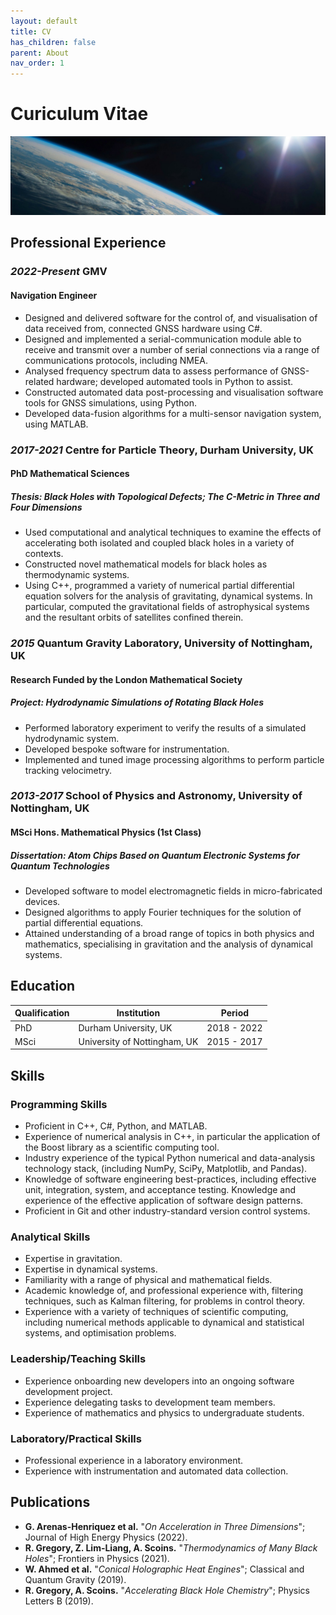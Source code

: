 ```yaml
---
layout: default
title: CV
has_children: false
parent: About
nav_order: 1
---
```

# Curiculum Vitae

![headshot](/resources/space_cover_2.jpg)

## Professional Experience

### *2022-Present* GMV

#### Navigation Engineer

- Designed and delivered software for the control of, and visualisation of data received from, connected GNSS hardware using C#.
- Designed and implemented a serial-communication module able to receive and transmit over a number of serial connections via a range of communications protocols, including NMEA.
- Analysed frequency spectrum data to assess performance of GNSS-related hardware; developed automated tools in Python to assist.
- Constructed automated data post-processing and visualisation software tools for GNSS simulations, using Python.
- Developed data-fusion algorithms for a multi-sensor navigation system, using MATLAB.

### *2017-2021* Centre for Particle Theory, Durham University, UK

#### PhD Mathematical Sciences

##### Thesis: *Black Holes with Topological Defects; The C-Metric in Three and Four Dimensions*

- Used computational and analytical techniques to examine the effects of accelerating both isolated and coupled black holes in a variety of contexts.
- Constructed novel mathematical models for black holes as thermodynamic systems.
- Using C++, programmed a variety of numerical partial differential equation solvers for the analysis of gravitating, dynamical systems. In particular, computed the gravitational fields of astrophysical systems and the resultant orbits of satellites confined therein.

### *2015* Quantum Gravity Laboratory, University of Nottingham, UK

#### Research Funded by the London Mathematical Society

##### Project: *Hydrodynamic Simulations of Rotating Black Holes*

- Performed laboratory experiment to verify the results of a simulated hydrodynamic system.
- Developed bespoke software for instrumentation.
- Implemented and tuned image processing algorithms to perform particle tracking velocimetry.

### *2013-2017* School of Physics and Astronomy, University of Nottingham, UK

#### MSci Hons. Mathematical Physics (1st Class)

##### Dissertation: *Atom Chips Based on Quantum Electronic Systems for Quantum Technologies*

- Developed software to model electromagnetic fields in micro-fabricated devices.
- Designed algorithms to apply Fourier techniques for the solution of partial differential equations.
- Attained understanding of a broad range of topics in both physics and mathematics, specialising in gravitation and the analysis of dynamical systems.

## Education

| Qualification | Institution | Period |
| --- | --- | --- |
| PhD | Durham University, UK | 2018 - 2022 |
| MSci | University of Nottingham, UK | 2015 - 2017 |

## Skills

### Programming Skills

- Proficient in C++, C#, Python, and MATLAB.
- Experience of numerical analysis in C++, in particular the application of the Boost library as a scientific computing tool.
- Industry experience of the typical Python numerical and data-analysis technology stack, (including NumPy, SciPy, Matplotlib, and Pandas).
- Knowledge of software engineering best-practices, including effective unit, integration, system, and acceptance testing. Knowledge and experience of the effective application of software design patterns.
- Proficient in Git and other industry-standard version control systems.

### Analytical Skills

- Expertise in gravitation.
- Expertise in dynamical systems.
- Familiarity with a range of physical and mathematical fields.
- Academic knowledge of, and professional experience with, filtering techniques, such as Kalman filtering, for problems in control theory.
- Experience with a variety of techniques of scientific computing, including numerical methods applicable to dynamical and statistical systems, and optimisation problems.

### Leadership/Teaching Skills

- Experience onboarding new developers into an ongoing software development project.
- Experience delegating tasks to development team members.
- Experience of mathematics and physics to undergraduate students.

### Laboratory/Practical Skills

- Professional experience in a laboratory environment.
- Experience with instrumentation and automated data collection.

## Publications

- **G. Arenas-Henriquez et al.** "*On Acceleration in Three Dimensions*"; Journal of High Energy Physics (2022).
- **R. Gregory, Z. Lim-Liang, A. Scoins.** "*Thermodynamics of Many Black Holes*"; Frontiers in Physics (2021).
- **W. Ahmed et al.** "*Conical Holographic Heat Engines*"; Classical and Quantum Gravity (2019).
- **R. Gregory, A. Scoins.** "*Accelerating Black Hole Chemistry*"; Physics Letters B (2019).
